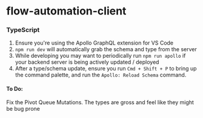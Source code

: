 # flow-automation-client

### TypeScript 
1. Ensure you're using the Apollo GraphQL extension for VS Code
2. `npm run dev` will automatically grab the schema and type from the server
3. While developing you may want to periodically run `npm run apollo` if your backend server is being actively updated / deployed
4. After a type/schema update, ensure you run `Cmd + Shift + P` to bring up the command palette, and run the `Apollo: Reload Schema` command.


#### To Do:
Fix the Pivot Queue Mutations. The types are gross and feel like they might be bug prone 